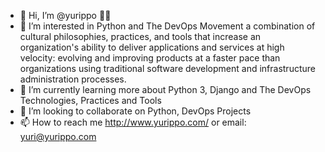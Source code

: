 - 👋 Hi, I’m @yurippo 👨‍💻 
- 👀 I’m interested in Python and The DevOps Movement a combination of cultural philosophies, practices, and tools that increase an organization's ability to deliver applications and services at high velocity: evolving and improving products at a faster pace than organizations using traditional software development and infrastructure administration processes.
- 🌱 I’m currently learning more about Python 3, Django and The DevOps Technologies, Practices and Tools
- 💞️ I’m looking to collaborate on Python, DevOps Projects
- 📫 How to reach me http://www.yurippo.com/ or email: yuri@yurippo.com

<!---
yurippo/yurippo is a ✨ special ✨ repository because its `README.md` (this file) appears on your GitHub profile.
You can click the Preview link to take a look at your changes.
--->
